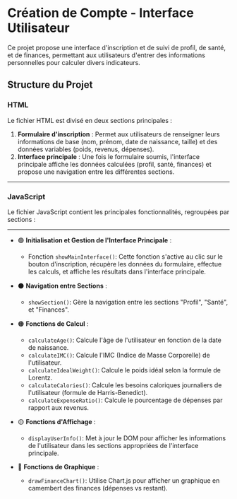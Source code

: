 # Création de Compte - Interface Utilisateur

Ce projet propose une interface d'inscription et de suivi de profil, de santé, et de finances, permettant aux utilisateurs d'entrer des informations personnelles pour calculer divers indicateurs.

## Structure du Projet

### HTML

Le fichier HTML est divisé en deux sections principales :

1. **Formulaire d'inscription** : Permet aux utilisateurs de renseigner leurs informations de base (nom, prénom, date de naissance, taille) et des données variables (poids, revenus, dépenses).
2. **Interface principale** : Une fois le formulaire soumis, l'interface principale affiche les données calculées (profil, santé, finances) et propose une navigation entre les différentes sections.

---

### JavaScript

Le fichier JavaScript contient les principales fonctionnalités, regroupées par sections :

---

- 🟢 **Initialisation et Gestion de l'Interface Principale** : 
  - Fonction `showMainInterface()`: Cette fonction s'active au clic sur le bouton d'inscription, récupère les données du formulaire, effectue les calculs, et affiche les résultats dans l'interface principale.

- ⚫ **Navigation entre Sections** :
  - `showSection()`: Gère la navigation entre les sections "Profil", "Santé", et "Finances".

- 🟠 **Fonctions de Calcul** : 
  - `calculateAge()`: Calcule l'âge de l'utilisateur en fonction de la date de naissance.
  - `calculateIMC()`: Calcule l'IMC (Indice de Masse Corporelle) de l'utilisateur.
  - `calculateIdealWeight()`: Calcule le poids idéal selon la formule de Lorentz.
  - `calculateCalories()`: Calcule les besoins caloriques journaliers de l'utilisateur (formule de Harris-Benedict).
  - `calculateExpenseRatio()`: Calcule le pourcentage de dépenses par rapport aux revenus.

- 🟡 **Fonctions d'Affichage** :
  - `displayUserInfo()`: Met à jour le DOM pour afficher les informations de l'utilisateur dans les sections appropriées de l'interface principale.

- 🔵 **Fonctions de Graphique** :
  - `drawFinanceChart()`: Utilise Chart.js pour afficher un graphique en camembert des finances (dépenses vs restant).


